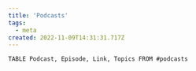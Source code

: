 ```yaml
---
title: 'Podcasts'
tags:
  - meta
created: 2022-11-09T14:31:31.717Z
---
```


```dataview
TABLE Podcast, Episode, Link, Topics FROM #podcasts 
```
